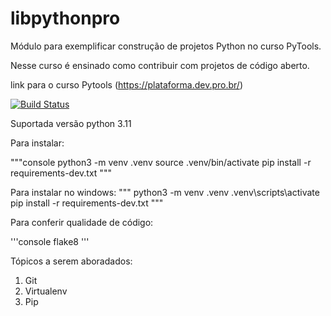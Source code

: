 # libpythonpro
Módulo para exemplificar construção de projetos Python no curso PyTools.

Nesse curso é ensinado como contribuir com projetos de código aberto.

link para o curso Pytools (https://plataforma.dev.pro.br/)

[![Build Status](https://app.travis-ci.com/gustavodsantos/libpythonpro.svg?branch=main)](https://app.travis-ci.com/gustavodsantos/libpythonpro)

Suportada versão python 3.11

Para instalar:

"""console
python3 -m venv .venv
source .venv/bin/activate
pip install -r requirements-dev.txt
"""

Para instalar no windows:
"""
python3 -m venv .venv
.venv\scripts\activate
pip install -r requirements-dev.txt
"""

Para conferir qualidade de código:

'''console
flake8
'''

Tópicos a serem aboradados:
 1. Git
 2. Virtualenv
 3. Pip